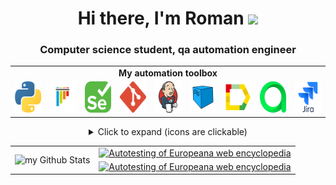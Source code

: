<h1 align="center">Hi there, I'm Roman</a> 
<img src="https://github.com/blackcater/blackcater/raw/main/images/Hi.gif" height="32"/></h1>
<h3 align="center">Computer science student, qa automation engineer</h3>

<table align="center">
  <tr style="vertical-align: middle;">
    <td colspan="9" align="center"><b>My automation toolbox</b></td>
  </tr>
  <tr>
    <td>
      <img src="https://github.com/Kellerberg/Kellerberg/blob/main/images/python.svg" width="50" height="50">
    </td>
    <td>
      <img src="https://github.com/Kellerberg/Kellerberg/blob/main/images/pytest.svg" width="50" height="50">
    </td>
    <td>
      <img src="https://github.com/Kellerberg/Kellerberg/blob/main/images/selenium.svg" width="50" height="50">
    </td>
    <td>
      <img src="https://github.com/Kellerberg/Kellerberg/blob/main/images/git.svg" width="50" height="50">
    </td>
    <td>
      <img src="https://github.com/Kellerberg/Kellerberg/blob/main/images/jenkins.svg" width="50" height="50">
    </td>
    <td>
      <img src="https://github.com/Kellerberg/Kellerberg/blob/main/images/selenoid.svg" width="50" height="50">
    </td>
    <td>
      <img src="https://github.com/Kellerberg/Kellerberg/blob/main/images/allurereport.svg" width="50" height="50">
    </td>
    <td>
      <img src="https://github.com/Kellerberg/Kellerberg/blob/main/images/alluretestops.svg" width="50" height="50">
    </td>
    <td>
      <img src="https://github.com/Kellerberg/Kellerberg/blob/main/images/jira.svg" width="50" height="50">
    </td>
  </tr>
</table>
  
<details>
  <summary  align="center">Click to expand (icons are clickable)</summary>
  <table align="center">
      <tr>
        <td>
          <a href="https://www.python.org/">
            <img src="https://github.com/Kellerberg/Kellerberg/blob/main/images/python.svg" width="50" height="50">
          </a>
        </td>
        <td><b>Python:</b> High-level, general-purpose programming language known for its simplicity, readability, and vast library support.</td>
      </tr>
      <tr>
        <td>
          <a href="https://docs.pytest.org/">
            <img src="https://github.com/Kellerberg/Kellerberg/blob/main/images/pytest.svg" width="50" height="50">
          </a>
        </td>
        <td><b>Pytest:</b> Testing framework for Python that makes it easy to write and run comprehensive test suites.</td>
      </tr>
      <tr>
        <td>
          <a href="https://www.selenium.dev/">
            <img src="https://github.com/Kellerberg/Kellerberg/blob/main/images/selenium.svg" width="50" height="50">
          </a>
        </td>
        <td><b>Selenium:</b> Automation tool, used for web application testing, web scraping, and automation of repetitive web tasks.</td>
      </tr>
          <tr>
        <td>
          <a href="https://git-scm.com/">
            <img src="https://github.com/Kellerberg/Kellerberg/blob/main/images/git.svg" width="50" height="50">
          </a>
        </td>
        <td><b>Git:</b> Version control system used for tracking changes in source code and coordinating team work.</td>
      </tr>    
      <tr>
        <td>
          <a href="https://www.jenkins.io/">
            <img src="https://github.com/Kellerberg/Kellerberg/blob/main/images/jenkins.svg" width="50" height="50">
          </a>  
        </td>
        <td><b>Jenkins:</b> Open-source automation server used for continuous integration and delivery of software projects.</td>
      </tr>
      <tr>
        <td>
          <a href="https://aerokube.com/selenoid/latest/">  
            <img src="https://github.com/Kellerberg/Kellerberg/blob/main/images/selenoid.svg" width="50" height="50">
          </a>
        </td>
        <td><b>Selenoid:</b> Open source implementation of Selenium Hub using Docker containers to launch browsers.</td>
      </tr>
      <tr>
        <td>
          <a href="https://qameta.io/allure-report/">  
            <img src="https://github.com/Kellerberg/Kellerberg/blob/main/images/allurereport.svg" width="50" height="50">
          </a>
        </td>
        <td><b>Allure Report:</b> Flexible tool for creating clear and concise test reports for automation test results.</td>
      </tr>
      <tr>
        <td>
          <a href="https://qameta.io/">  
            <img src="https://github.com/Kellerberg/Kellerberg/blob/main/images/alluretestops.svg" width="50" height="50">
          </a>
        </td>
        <td><b>Allure TestOps:</b> Test management and analytics platform providing end-to-end test management and reporting capabilities.</td>
      </tr>
      <tr>
        <td>
          <a href="https://www.atlassian.com/software/jira">
           <img src="https://github.com/Kellerberg/Kellerberg/blob/main/images/jira.svg" width="50" height="50">
          </a>
        </td>
        <td><b>Jira:</b> Project management, issue tracking, and bug fixing tool  helping teams to plan, track and release software.</td>
      </tr>
  </table>
</details>




<table align="center" width="100%">
  <tr>
    <td rowspan="2" align="center">
      <img src="https://github-readme-stats.vercel.app/api?username=Kellerberg" alt="my Github Stats"/>
    </td>
    <td align="center">
      <a href="https://github.com/Kellerberg/autotesting_europeana">
        <img src="https://github-readme-stats.vercel.app/api/pin/?username=Kellerberg&repo=autotesting_europeana" alt="Autotesting of Europeana web encyclopedia">
      </a>
    </td>

  </tr>

  <tr>
    <td colspan="2" align="center">
      <a href="https://github.com/Kellerberg/autotesting_europeana">
        <img src="https://github-readme-stats.vercel.app/api/pin/?username=Kellerberg&repo=autotesting_europeana" alt="Autotesting of Europeana web encyclopedia">
      </a>
    </td>
  </tr>
</table>




<!--
**Kellerberg/Kellerberg** is a ✨ _special_ ✨ repository because its `README.md` (this file) appears on your GitHub profile.

Here are some ideas to get you started:

- 🔭 I’m currently working on ...
- 🌱 I’m currently learning ...
- 👯 I’m looking to collaborate on ...
- 🤔 I’m looking for help with ...
- 💬 Ask me about ...
- 📫 How to reach me: ...
- 😄 Pronouns: ...
- ⚡ Fun fact: ...
-->
